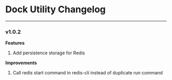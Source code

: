 # Dock Utility Changelog
---
### v1.0.2
**Features**
1. Add persistence storage for Redis

**Improvements**
1. Call redis start command in redis-cli instead of duplicate run command